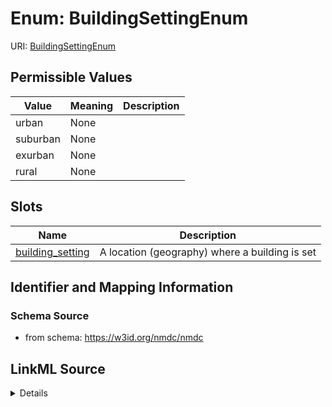 # Enum: BuildingSettingEnum



URI: [BuildingSettingEnum](BuildingSettingEnum.md)

## Permissible Values

| Value | Meaning | Description |
| --- | --- | --- |
| urban | None |  |
| suburban | None |  |
| exurban | None |  |
| rural | None |  |




## Slots

| Name | Description |
| ---  | --- |
| [building_setting](building_setting.md) | A location (geography) where a building is set |






## Identifier and Mapping Information







### Schema Source


* from schema: https://w3id.org/nmdc/nmdc




## LinkML Source

<details>
```yaml
name: building_setting_enum
from_schema: https://w3id.org/nmdc/nmdc
rank: 1000
permissible_values:
  urban:
    text: urban
  suburban:
    text: suburban
  exurban:
    text: exurban
  rural:
    text: rural

```
</details>